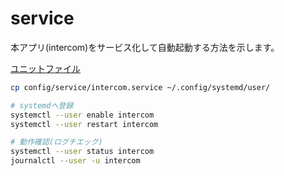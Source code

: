 # service

本アプリ(intercom)をサービス化して自動起動する方法を示します。

[ユニットファイル](intercom.service)
 
~~~sh
cp config/service/intercom.service ~/.config/systemd/user/

# systemdへ登録
systemctl --user enable intercom
systemctl --user restart intercom

# 動作確認(ログチエック)
systemctl --user status intercom
journalctl --user -u intercom
~~~
